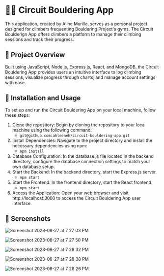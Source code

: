 # 🧗‍♀️ Circuit Bouldering App
This application, created by Aline Murillo, serves as a personal project designed for climbers frequenting Bouldering Project's gyms. The Circuit Boulderign App offers climbers a platform to manage their climbing sessions and track their progress.

## 📄 Project Overview
Built using JavaScript, Node.js, Express.js, React, and MongoDB, the Circuit Bouldering App provides users an intuitive interface to log climbing sessions, visualize progress through charts, and manage account settings with ease.

## 🔧 Installation and Usage
To set up and run the Circuit Bouldering App on your local machine, follow these steps:

1. Clone the repository: Begin by cloning the repository to your loca machine using the following command:
   - ```git@github.com:ahleeneh/circuit-bouldering-app.git```
2. Install Dependencies: Navigate to the project directory and install the necessary dependencies using npm:
   - ```npm install```
3. Database Configuration: In the database.js file located in the backend directory, configure the database connection settings to match your own database setup.
4. Start the Backend: In the backend directory, start the Express.js server.
   - ```npm start```
5. Start the Frontend: In the frontend directory, start the React frontend.
   - ```npm start```
6. Access the Application: Open your web browser and visit http://localhost:3000 to access the Circuit Bouldering App user interface.   

## 📸 Screenshots
![Screenshot 2023-08-27 at 7 27 03 PM](https://github.com/ahleeneh/circuit-bouldering-app/assets/107948221/2cae5295-65a4-4047-87b8-1e55e9a01d05)

![Screenshot 2023-08-27 at 7 27 50 PM](https://github.com/ahleeneh/circuit-bouldering-app/assets/107948221/46924e8e-cbf3-474c-915c-e40bbb754278)

![Screenshot 2023-08-27 at 7 28 32 PM](https://github.com/ahleeneh/circuit-bouldering-app/assets/107948221/a913c2e2-6b2b-4e17-949c-74d3cc9736c1)

![Screenshot 2023-08-27 at 7 28 38 PM](https://github.com/ahleeneh/circuit-bouldering-app/assets/107948221/b2345689-3be9-4466-9781-9853ee21699c)

![Screenshot 2023-08-27 at 7 28 26 PM](https://github.com/ahleeneh/circuit-bouldering-app/assets/107948221/6567707a-7906-48ca-9c8b-9f9fbb5a34e4)
